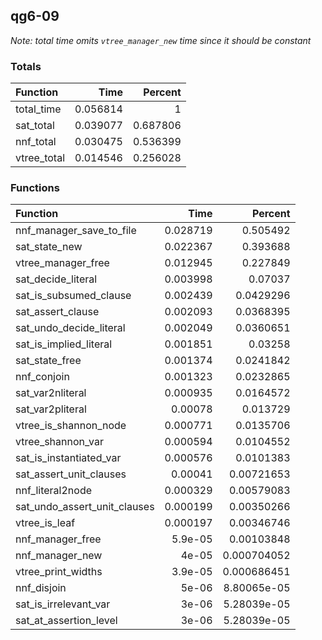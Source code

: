 ## qg6-09

*Note: total time omits `vtree_manager_new` time since it should be constant*

### Totals

| Function    |     Time |   Percent |
|:------------|---------:|----------:|
| total_time  | 0.056814 |  1        |
| sat_total   | 0.039077 |  0.687806 |
| nnf_total   | 0.030475 |  0.536399 |
| vtree_total | 0.014546 |  0.256028 |

### Functions

| Function                     |     Time |     Percent |
|:-----------------------------|---------:|------------:|
| nnf_manager_save_to_file     | 0.028719 | 0.505492    |
| sat_state_new                | 0.022367 | 0.393688    |
| vtree_manager_free           | 0.012945 | 0.227849    |
| sat_decide_literal           | 0.003998 | 0.07037     |
| sat_is_subsumed_clause       | 0.002439 | 0.0429296   |
| sat_assert_clause            | 0.002093 | 0.0368395   |
| sat_undo_decide_literal      | 0.002049 | 0.0360651   |
| sat_is_implied_literal       | 0.001851 | 0.03258     |
| sat_state_free               | 0.001374 | 0.0241842   |
| nnf_conjoin                  | 0.001323 | 0.0232865   |
| sat_var2nliteral             | 0.000935 | 0.0164572   |
| sat_var2pliteral             | 0.00078  | 0.013729    |
| vtree_is_shannon_node        | 0.000771 | 0.0135706   |
| vtree_shannon_var            | 0.000594 | 0.0104552   |
| sat_is_instantiated_var      | 0.000576 | 0.0101383   |
| sat_assert_unit_clauses      | 0.00041  | 0.00721653  |
| nnf_literal2node             | 0.000329 | 0.00579083  |
| sat_undo_assert_unit_clauses | 0.000199 | 0.00350266  |
| vtree_is_leaf                | 0.000197 | 0.00346746  |
| nnf_manager_free             | 5.9e-05  | 0.00103848  |
| nnf_manager_new              | 4e-05    | 0.000704052 |
| vtree_print_widths           | 3.9e-05  | 0.000686451 |
| nnf_disjoin                  | 5e-06    | 8.80065e-05 |
| sat_is_irrelevant_var        | 3e-06    | 5.28039e-05 |
| sat_at_assertion_level       | 3e-06    | 5.28039e-05 |
